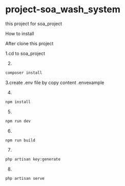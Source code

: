 # project-soa_wash_system
this project for soa_project

How to install

After clone this project

1.cd to soa_project

2.
```sh
composer install
```
3.create .env file by copy content .envexample

4.
```sh
npm install
```
5.
```sh
npm run dev
```
6.
```sh
npm run build
```
7.
```sh
php artisan key:generate
```
8.
```sh
php artisan serve
```
